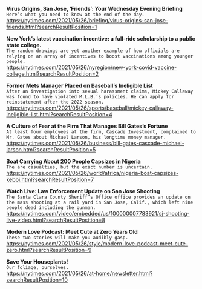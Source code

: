 **Virus Origins, San Jose, ‘Friends’: Your Wednesday Evening Briefing**\
`Here’s what you need to know at the end of the day.`\
https://nytimes.com/2021/05/26/briefing/virus-origins-san-jose-friends.html?searchResultPosition=1

**New York’s latest vaccination incentive: a full-ride scholarship to a public state college.**\
`The random drawings are yet another example of how officials are relying on an array of incentives to boost vaccinations among younger people.`\
https://nytimes.com/2021/05/26/nyregion/new-york-covid-vaccine-college.html?searchResultPosition=2

**Former Mets Manager Placed on Baseball’s Ineligible List**\
`After an investigation into sexual harassment claims, Mickey Callaway was found to have violated M.L.B.’s policies. He can apply for reinstatement after the 2022 season.`\
https://nytimes.com/2021/05/26/sports/baseball/mickey-callaway-ineligible-list.html?searchResultPosition=4

**A Culture of Fear at the Firm That Manages Bill Gates’s Fortune**\
`At least four employees at the firm, Cascade Investment, complained to Mr. Gates about Michael Larson, his longtime money manager.`\
https://nytimes.com/2021/05/26/business/bill-gates-cascade-michael-larson.html?searchResultPosition=5

**Boat Carrying About 200 People Capsizes in Nigeria**\
`The are casualties, but the exact number is uncertain.`\
https://nytimes.com/2021/05/26/world/africa/nigeria-boat-capsizes-kebbi.html?searchResultPosition=7

**Watch Live: Law Enforcement Update on San Jose Shooting**\
`The Santa Clara County Sheriff’s Office office provides an update on the mass shooting at a rail yard in San Jose, Calif., which left nine people dead including the gunman.`\
https://nytimes.com/video/embedded/us/100000007783921/sj-shooting-live-video.html?searchResultPosition=8

**Modern Love Podcast: Meet Cute at Zero Years Old**\
`These two stories will make you audibly gasp.`\
https://nytimes.com/2021/05/26/style/modern-love-podcast-meet-cute-zero.html?searchResultPosition=9

**Save Your Houseplants!**\
`Our foliage, ourselves.`\
https://nytimes.com/2021/05/26/at-home/newsletter.html?searchResultPosition=10

